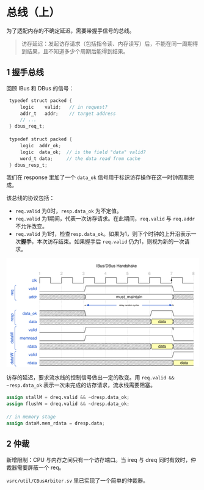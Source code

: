 # 总线（上）

为了适配内存的不确定延迟，需要带握手信号的总线。

> 访存延迟：发起访存请求（包括指令读、内存读写）后，不能在同一周期得到结果，且不知道多少个周期后能得到结果。



## 1 握手总线

回顾 IBus 和 DBus 的信号：

```verilog
 typedef struct packed {
     logic    valid;   // in request?
     addr_t   addr;    // target address
     // ...
 } dbus_req_t;
 
 typedef struct packed {
     logic  addr_ok;
     logic  data_ok;  // is the field "data" valid?
     word_t data;     // the data read from cache
 } dbus_resp_t;
```



我们在 response 里加了一个 `data_ok` 信号用于标识访存操作在这一时钟周期完成。

该总线的协议包括：

* `req.valid` 为0时，`resp.data_ok` 为不定值。
* `req.valid` 为1期间，代表一次访存请求。在此期间，`req.valid` 与 `req.addr` 不允许改变。
* `req.valid` 为1时，检查`resp.data_ok`。如果为1，则下个时钟的上升沿表示一次**握手**，本次访存结束。如果握手后 `req.valid` 仍为1，则视为新的一次请求。

![handshake](./imgs/handshake.svg)

访存的延迟，要求流水线的控制信号做出一定的改变。用 `req.valid && ~resp.data_ok` 表示一次未完成的访存请求，流水线需要阻塞。

```verilog
assign stallM = dreq.valid && ~dresp.data_ok;
assign flushW = dreq.valid && ~dresp.data_ok;

// in memory stage
assign dataM.mem_rdata = dresp.data;
```

## 2 仲裁

新增限制：CPU 与内存之间只有一个访存端口。当 ireq 与 dreq 同时有效时，仲裁器需要屏蔽一个 req。

`vsrc/util/CBusArbiter.sv` 里已实现了一个简单的仲裁器。

